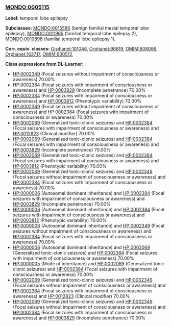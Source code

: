 
### [MONDO:0005115](http://purl.obolibrary.org/obo/MONDO_0005115)
**Label:** temporal lobe epilepsy

**Subclasses:** [MONDO:0015586](http://purl.obolibrary.org/obo/MONDO_0015586) (benign familial mesial temporal lobe epilepsy), [MONDO:0011965](http://purl.obolibrary.org/obo/MONDO_0011965) (familial temporal lobe epilepsy 2), [MONDO:0010898](http://purl.obolibrary.org/obo/MONDO_0010898) (familial temporal lobe epilepsy 1), 

**Corr. equiv. classes:** [Orphanet:101046](http://www.orpha.net/ORDO/Orphanet_101046), [Orphanet:98819](http://www.orpha.net/ORDO/Orphanet_98819), [OMIM:608096](http://purl.obolibrary.org/obo/OMIM_608096), [Orphanet:163717](http://www.orpha.net/ORDO/Orphanet_163717), [OMIM:600512](http://purl.obolibrary.org/obo/OMIM_600512), 

**Class expressions from DL-Learner:**

- [HP:0002349](http://purl.obolibrary.org/obo/HP_0002349) (Focal seizures without impairment of consciousness or awareness) 70.00%
- [HP:0002384](http://purl.obolibrary.org/obo/HP_0002384) (Focal seizures with impairment of consciousness or awareness) and [HP:0003829](http://purl.obolibrary.org/obo/HP_0003829) (Incomplete penetrance) 70.00%
- [HP:0002384](http://purl.obolibrary.org/obo/HP_0002384) (Focal seizures with impairment of consciousness or awareness) and [HP:0003812](http://purl.obolibrary.org/obo/HP_0003812) (Phenotypic variability) 70.00%
- [HP:0002349](http://purl.obolibrary.org/obo/HP_0002349) (Focal seizures without impairment of consciousness or awareness) and [HP:0002384](http://purl.obolibrary.org/obo/HP_0002384) (Focal seizures with impairment of consciousness or awareness) 70.00%
- [HP:0002069](http://purl.obolibrary.org/obo/HP_0002069) (Generalized tonic-clonic seizures) and [HP:0002384](http://purl.obolibrary.org/obo/HP_0002384) (Focal seizures with impairment of consciousness or awareness) and [HP:0012823](http://purl.obolibrary.org/obo/HP_0012823) (Clinical modifier) 70.00%
- [HP:0002069](http://purl.obolibrary.org/obo/HP_0002069) (Generalized tonic-clonic seizures) and [HP:0002384](http://purl.obolibrary.org/obo/HP_0002384) (Focal seizures with impairment of consciousness or awareness) and [HP:0003829](http://purl.obolibrary.org/obo/HP_0003829) (Incomplete penetrance) 70.00%
- [HP:0002069](http://purl.obolibrary.org/obo/HP_0002069) (Generalized tonic-clonic seizures) and [HP:0002384](http://purl.obolibrary.org/obo/HP_0002384) (Focal seizures with impairment of consciousness or awareness) and [HP:0003812](http://purl.obolibrary.org/obo/HP_0003812) (Phenotypic variability) 70.00%
- [HP:0002069](http://purl.obolibrary.org/obo/HP_0002069) (Generalized tonic-clonic seizures) and [HP:0002349](http://purl.obolibrary.org/obo/HP_0002349) (Focal seizures without impairment of consciousness or awareness) and [HP:0002384](http://purl.obolibrary.org/obo/HP_0002384) (Focal seizures with impairment of consciousness or awareness) 70.00%
- [HP:0000006](http://purl.obolibrary.org/obo/HP_0000006) (Autosomal dominant inheritance) and [HP:0002384](http://purl.obolibrary.org/obo/HP_0002384) (Focal seizures with impairment of consciousness or awareness) and [HP:0003829](http://purl.obolibrary.org/obo/HP_0003829) (Incomplete penetrance) 70.00%
- [HP:0000006](http://purl.obolibrary.org/obo/HP_0000006) (Autosomal dominant inheritance) and [HP:0002384](http://purl.obolibrary.org/obo/HP_0002384) (Focal seizures with impairment of consciousness or awareness) and [HP:0003812](http://purl.obolibrary.org/obo/HP_0003812) (Phenotypic variability) 70.00%
- [HP:0000006](http://purl.obolibrary.org/obo/HP_0000006) (Autosomal dominant inheritance) and [HP:0002349](http://purl.obolibrary.org/obo/HP_0002349) (Focal seizures without impairment of consciousness or awareness) and [HP:0002384](http://purl.obolibrary.org/obo/HP_0002384) (Focal seizures with impairment of consciousness or awareness) 70.00%
- [HP:0000006](http://purl.obolibrary.org/obo/HP_0000006) (Autosomal dominant inheritance) and [HP:0002069](http://purl.obolibrary.org/obo/HP_0002069) (Generalized tonic-clonic seizures) and [HP:0002384](http://purl.obolibrary.org/obo/HP_0002384) (Focal seizures with impairment of consciousness or awareness) 70.00%
- [HP:0000005](http://purl.obolibrary.org/obo/HP_0000005) (Mode of inheritance) and [HP:0002069](http://purl.obolibrary.org/obo/HP_0002069) (Generalized tonic-clonic seizures) and [HP:0002384](http://purl.obolibrary.org/obo/HP_0002384) (Focal seizures with impairment of consciousness or awareness) 70.00%
- [HP:0002069](http://purl.obolibrary.org/obo/HP_0002069) (Generalized tonic-clonic seizures) and [HP:0002349](http://purl.obolibrary.org/obo/HP_0002349) (Focal seizures without impairment of consciousness or awareness) and [HP:0002384](http://purl.obolibrary.org/obo/HP_0002384) (Focal seizures with impairment of consciousness or awareness) and [HP:0012823](http://purl.obolibrary.org/obo/HP_0012823) (Clinical modifier) 70.00%
- [HP:0002069](http://purl.obolibrary.org/obo/HP_0002069) (Generalized tonic-clonic seizures) and [HP:0002349](http://purl.obolibrary.org/obo/HP_0002349) (Focal seizures without impairment of consciousness or awareness) and [HP:0002384](http://purl.obolibrary.org/obo/HP_0002384) (Focal seizures with impairment of consciousness or awareness) and [HP:0003829](http://purl.obolibrary.org/obo/HP_0003829) (Incomplete penetrance) 70.00%


